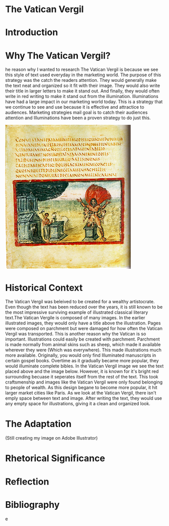 # The Vatican Vergil
# Introduction


# Why The Vatican Vergil?
he reason why I wanted to research The Vatican Vergil is because we see this style of text used everyday in the marketing world. The purpose of this strategy was the catch the readers attention. They would generally make the text neat and organized so it fit with their image. They would also write their title in larger letters to make it stand out. And finally, they would often write in red writing to make it stand out from the illumination. Illuminations have had a large impact in our marketing world today. This is a strategy that we continue to see and use because it is effective and attractice to audiences. Marketing strategies mail goal is to catch their audiences attention and Illuminations have been a proven strategy to do just this. 


![Vatican Illumination](Vatican.png)



# Historical Context
The Vatican Vergil was beleived to be created for a wealthy artistocrate. Even though the text has been reduced over the years, it is still known to be the most impressive surviving example of illustrated classical literary text.The Vatican Vergile is composed of many images. In the earlier illustrated images, they would only have a title above the illustration. Pages were composed on parchment but were damaged for how often the Vatican Vergil was transported. This is another reason why the Vatican is so important. Illustrations could easily be created with parchment. Parchment is made normally from animal skins such as sheep, which made it available wherever they were (Which was everywhere). This made illustrations much more available. Originally, you would only find Illuminated manuscripts in certain gospel books. Overtime as it gradually became more popular, they would illuminate complete bibles. In the Vatican Vergil image we see the text placed above and the image below. However, it is known for it's bright red surrounding becuase it seperates itself from the rest of the text. This took craftsmenship and images like the Vatican Vergil were only found belonging to people of wealth. As this design begane to become more popular, it hit larger market cities like Paris. As we look at the Vatican Vergil, there isn't emply space between text and image. After writing the text, they would use any empty space for illustrations, giving it a clean and organized look.


# The Adaptation
(Still creating my image on Adobe Illustrator)

# Rhetorical Significance

# Reflection
# Bibliography


e
